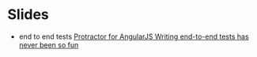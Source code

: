 # Slides

*  end to end tests
[Protractor for AngularJS Writing end-to-end tests has never been so fun](http://ramonvictor.github.io/protractor/slides)
